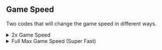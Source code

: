 ## Game Speed

Two codes that will change the game speed in different ways.

<details>
<summary>2x Game Speed</summary>
<br>
Game is double speed, fast. Speed is configurable (modify the float)
<br>
```hex
04709010 40000000
```
</details>

<details>
<summary>Full Max Game Speed (Super Fast)</summary>

Game will be at max speed possible, extremely fast

```powerpc
042D3EE0 38000000
0070BE14 00000001
```
</details>
